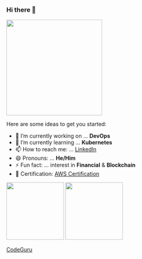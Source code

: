 ### Hi there 👋

<img src="https://avatars.githubusercontent.com/u/44488127?v=4" width="250"/>

Here are some ideas to get you started:
- 🔭 I’m currently working on ... **DevOps**
- 🌱 I’m currently learning ... **Kubernetes**
- 📫 How to reach me: ... [LinkedIn](https://www.linkedin.com/in/kelvin-lee97/)
- 😄 Pronouns: ... **He/Him**
- ⚡ Fun fact: ... interest in **Financial** & **Blockchain**
- 📜 Certification: [AWS Certification](https://www.credly.com/users/kelvin-lee-97)

<img src="https://images.credly.com/size/680x680/images/0e284c3f-5164-4b21-8660-0d84737941bc/image.png" width="150"/> <img src="https://images.credly.com/size/680x680/images/00634f82-b07f-4bbd-a6bb-53de397fc3a6/image.png" width="150"/>

[CodeGuru](AWS/CodeGuru)
